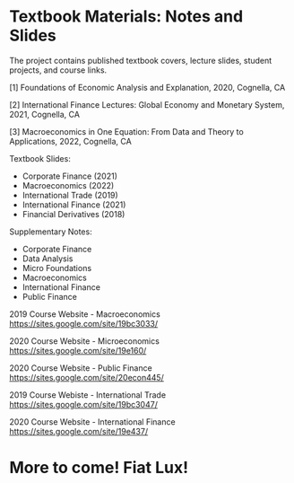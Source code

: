 # Textbook Materials: Notes and Slides

The project contains published textbook covers, lecture slides, student projects, and course links.



[1] Foundations of Economic Analysis and Explanation, 2020, Cognella, CA

[2] International Finance Lectures: Global Economy and Monetary System, 2021, Cognella, CA

[3] Macroeconomics in One Equation: From Data and Theory to Applications, 2022, Cognella, CA



Textbook Slides: 
* Corporate Finance (2021) 
* Macroeconomics (2022)
* International Trade (2019)
* International Finance (2021)
* Financial Derivatives (2018)

Supplementary Notes: 
* Corporate Finance
* Data Analysis 
* Micro Foundations 
* Macroeconomics 
* International Finance 
* Public Finance 



2019 Course Website - Macroeconomics
https://sites.google.com/site/19bc3033/

2020 Course Website - Microeconomics
https://sites.google.com/site/19e160/

2020 Course Website - Public Finance
https://sites.google.com/site/20econ445/

2019 Course Webiste - International Trade
https://sites.google.com/site/19bc3047/

2020 Course Website - International Finance
https://sites.google.com/site/19e437/

# More to come! Fiat Lux!




